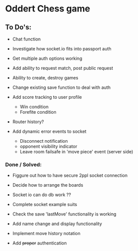 # Oddert Chess game

## To Do's:
- Chat function

- Investigate how socket.io fits into passport auth

- Get multiple auth options working
- Add ability to request match, post public request
- Ability to create, destroy games
- Change existing save function to deal with auth

- Add score tracking to user profile
  * Win condition
  * Forefite condition
- Router history?

- Add dynamic error events to socket
  * Disconnect notification
  * opponent visibility indicator
  * Leave room failsafe in 'move piece' event (server side)

### Done / Solved:
- Figgure out how to have secure 2ppl socket connection
- Decide how to arrange the boards
- Socket io can do db work ??
- Complete socket example suits
- Check the save 'lastMove' functionality is working
- Add name change and display functionality
- Implement move history notation

- Add ~~proper~~ authentication
